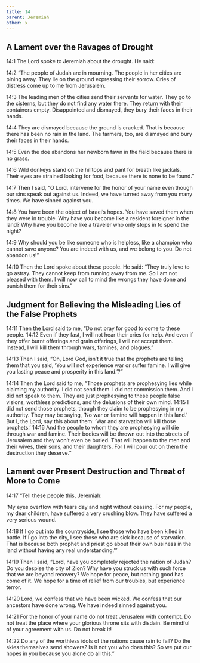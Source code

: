 ```yaml
---
title: 14
parent: Jeremiah
other: x
---
```



## A Lament over the Ravages of Drought

<a name="14:1">14:1</a> The Lord spoke to Jeremiah about the drought. He said:

<a name="14:2">14:2</a> “The people of Judah are in mourning.
The people in her cities are pining away.
They lie on the ground expressing their sorrow.
Cries of distress come up to me from Jerusalem.

<a name="14:3">14:3</a> The leading men of the cities send their servants for water.
They go to the cisterns, but they do not find any water there.
They return with their containers empty.
Disappointed and dismayed, they bury their faces in their hands.

<a name="14:4">14:4</a> They are dismayed because the ground is cracked.
That is because there has been no rain in the land.
The farmers, too, are dismayed
and bury their faces in their hands.

<a name="14:5">14:5</a> Even the doe abandons her newborn fawn in the field
because there is no grass.

<a name="14:6">14:6</a> Wild donkeys stand on the hilltops
and pant for breath like jackals.
Their eyes are strained looking for food,
because there is none to be found.”

<a name="14:7">14:7</a> Then I said,
“O Lord, intervene for the honor of your name
even though our sins speak out against us.
Indeed, we have turned away from you many times.
We have sinned against you.

<a name="14:8">14:8</a> You have been the object of Israel’s hopes.
You have saved them when they were in trouble.
Why have you become like a resident foreigner in the land?
Why have you become like a traveler who only stops in to spend the night?

<a name="14:9">14:9</a> Why should you be like someone who is helpless,
like a champion who cannot save anyone?
You are indeed with us,
and we belong to you.
Do not abandon us!”

<a name="14:10">14:10</a> Then the Lord spoke about these people. He said:
“They truly love to go astray.
They cannot keep from running away from me.
So I am not pleased with them.
I will now call to mind the wrongs they have done
and punish them for their sins.”

## Judgment for Believing the Misleading Lies of the False Prophets

<a name="14:11">14:11</a> Then the Lord said to me, “Do not pray for good to come to these people. <a name="14:12">14:12</a> Even if they fast, I will not hear their cries for help. And even if they offer burnt offerings and grain offerings, I will not accept them. Instead, I will kill them through wars, famines, and plagues.”

<a name="14:13">14:13</a> Then I said, “Oh, Lord God, isn’t it true that the prophets are telling them that you said, ‘You will not experience war or suffer famine. I will give you lasting peace and prosperity in this land.’?”

<a name="14:14">14:14</a> Then the Lord said to me, “Those prophets are prophesying lies while claiming my authority. I did not send them. I did not commission them. And I did not speak to them. They are just prophesying to these people false visions, worthless predictions, and the delusions of their own mind. <a name="14:15">14:15</a> I did not send those prophets, though they claim to be prophesying in my authority. They may be saying, ‘No war or famine will happen in this land.’ But I, the Lord, say this about them: ‘War and starvation will kill those prophets.’ <a name="14:16">14:16</a> And the people to whom they are prophesying will die through war and famine. Their bodies will be thrown out into the streets of Jerusalem and they won’t even be buried. That will happen to the men and their wives, their sons, and their daughters. For I will pour out on them the destruction they deserve.”

## Lament over Present Destruction and Threat of More to Come

<a name="14:17">14:17</a> “Tell these people this, Jeremiah:

‘My eyes overflow with tears
day and night without ceasing.
For my people, my dear children, have suffered a very crushing blow.
They have suffered a very serious wound.

<a name="14:18">14:18</a> If I go out into the countryside,
I see those who have been killed in battle.
If I go into the city,
I see those who are sick because of starvation.
That is because both prophet and priest go about their own business
in the land without having any real understanding.’”

<a name="14:19">14:19</a> Then I said,
“Lord, have you completely rejected the nation of Judah?
Do you despise the city of Zion?
Why have you struck us with such force
that we are beyond recovery?
We hope for peace, but nothing good has come of it.
We hope for a time of relief from our troubles, but experience terror.

<a name="14:20">14:20</a> Lord, we confess that we have been wicked.
We confess that our ancestors have done wrong.
We have indeed sinned against you.

<a name="14:21">14:21</a> For the honor of your name do not treat Jerusalem with contempt.
Do not treat the place where your glorious throne sits with disdain.
Be mindful of your agreement with us. Do not break it!

<a name="14:22">14:22</a> Do any of the worthless idols of the nations cause rain to fall?
Do the skies themselves send showers?
Is it not you who does this?
So we put our hopes in you
because you alone do all this.”